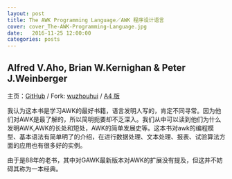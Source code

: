 ```yaml
---
layout: post
title: The AWK Programming Language／AWK 程序设计语言
cover: cover_The-AWK-Programming-Language.jpg
date:   2016-11-25 12:00:00
categories: posts
---
```


## Alfred V.Aho, Brian W.Kernighan & Peter J.Weinberger

主页：[GitHub](https://github.com/M-Mono/The-AWK-Programming-Language) / Fork: [wuzhouhui](https://github.com/wuzhouhui/awk) / [A4 版](https://github.com/M-Mono/The-AWK-Programming-Language/raw/master/The%20AWK%20Programming%20Language%20(A4).pdf)

我认为这本书是学习AWK的最好书籍，语言发明人写的，肯定不同寻常。因为他们对AWK是最了解的，所以简明扼要却不乏深入。我们从中可以读到他们为什么发明AWK,AWK的长处和短处，AWK的简单发展史等。这本书对awk的编程模型、基本语法有简单明了的介绍，在进行数据处理、文本处理、报表、试验算法方面的应用也有很多好的实例。

由于是88年的老书，其中对GAWK最新版本对AWK的扩展没有提及，但这并不妨碍其称为一本经典。
